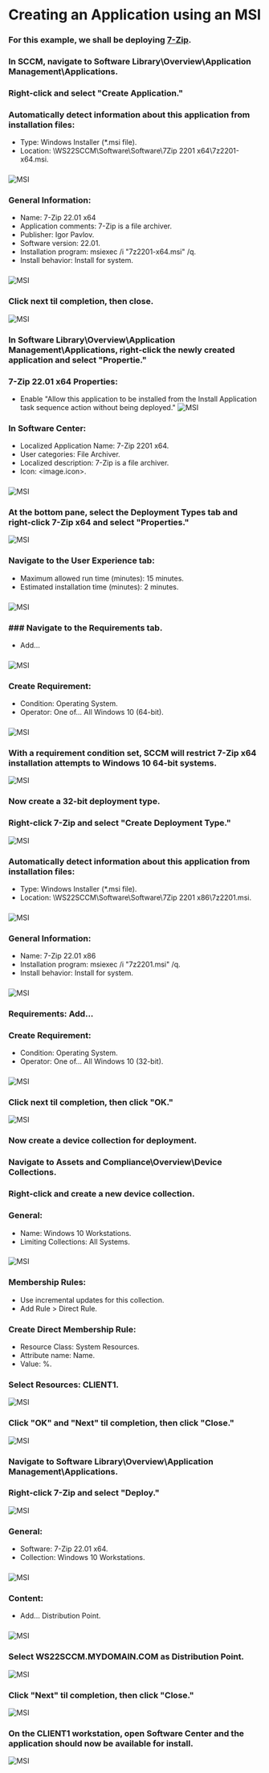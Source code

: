 # Creating an Application using an MSI

### For this example, we shall be deploying [7-Zip](https://www.7-zip.org/download.html).
### In SCCM, navigate to Software Library\Overview\Application Management\Applications.
### Right-click and select "Create Application."
### Automatically detect information about this application from installation files:
  - Type: Windows Installer (*.msi file).
  - Location: \\WS22SCCM\Software\Software\7Zip 2201 x64\7z2201-x64.msi.
###
![MSI](https://github.com/whuynhit/SCCM/blob/main/Application%20Management/Creating%20an%20Application%20using%20an%20MSI/sub/1.png)

### General Information:
  - Name: 7-Zip 22.01 x64
  - Application comments: 7-Zip is a file archiver.  
  - Publisher: Igor Pavlov.
  - Software version: 22.01.
  - Installation program: msiexec /i "7z2201-x64.msi" /q.
  - Install behavior: Install for system.
###
![MSI](https://github.com/whuynhit/SCCM/blob/main/Application%20Management/Creating%20an%20Application%20using%20an%20MSI/sub/2.png)

### Click next til completion, then close.
![MSI](https://github.com/whuynhit/SCCM/blob/main/Application%20Management/Creating%20an%20Application%20using%20an%20MSI/sub/3.png)

### In Software Library\Overview\Application Management\Applications, right-click the newly created application and select "Propertie."
### 7-Zip 22.01 x64 Properties:
  - Enable "Allow this application to be installed from the Install Application task sequence action without being deployed."
![MSI](https://github.com/whuynhit/SCCM/blob/main/Application%20Management/Creating%20an%20Application%20using%20an%20MSI/sub/4.png)

### In Software Center:
  - Localized Application Name: 7-Zip 2201 x64.
  - User categories: File Archiver.
  - Localized description: 7-Zip is a file archiver.
  - Icon: <image.icon>.
###
![MSI](https://github.com/whuynhit/SCCM/blob/main/Application%20Management/Creating%20an%20Application%20using%20an%20MSI/sub/5.png)

### At the bottom pane, select the Deployment Types tab and right-click 7-Zip x64 and select "Properties."
![MSI](https://github.com/whuynhit/SCCM/blob/main/Application%20Management/Creating%20an%20Application%20using%20an%20MSI/sub/6.png)

### Navigate to the User Experience tab:
  - Maximum allowed run time (minutes): 15 minutes.
  - Estimated installation time (minutes): 2 minutes.
###
![MSI](https://github.com/whuynhit/SCCM/blob/main/Application%20Management/Creating%20an%20Application%20using%20an%20MSI/sub/7.png)

### ### Navigate to the Requirements tab.
  - Add...
###
![MSI](https://github.com/whuynhit/SCCM/blob/main/Application%20Management/Creating%20an%20Application%20using%20an%20MSI/sub/8.png)

### Create Requirement:
  - Condition: Operating System.
  - Operator: One of... All Windows 10 (64-bit).
###
![MSI](https://github.com/whuynhit/SCCM/blob/main/Application%20Management/Creating%20an%20Application%20using%20an%20MSI/sub/9.png)

### With a requirement condition set, SCCM will restrict 7-Zip x64 installation attempts to Windows 10 64-bit systems. 
![MSI](https://github.com/whuynhit/SCCM/blob/main/Application%20Management/Creating%20an%20Application%20using%20an%20MSI/sub/10.png)

### Now create a 32-bit deployment type.
### Right-click 7-Zip and select "Create Deployment Type."
![MSI](https://github.com/whuynhit/SCCM/blob/main/Application%20Management/Creating%20an%20Application%20using%20an%20MSI/sub/11.png)

### Automatically detect information about this application from installation files:
  - Type: Windows Installer (*.msi file).
  - Location: \\WS22SCCM\Software\Software\7Zip 2201 x86\7z2201.msi.
###
![MSI](https://github.com/whuynhit/SCCM/blob/main/Application%20Management/Creating%20an%20Application%20using%20an%20MSI/sub/12.png)

### General Information:
  - Name: 7-Zip 22.01 x86
  - Installation program: msiexec /i "7z2201.msi" /q.
  - Install behavior: Install for system.
###
![MSI](https://github.com/whuynhit/SCCM/blob/main/Application%20Management/Creating%20an%20Application%20using%20an%20MSI/sub/13.png)

### Requirements: Add...
### Create Requirement:
  - Condition: Operating System.
  - Operator: One of... All Windows 10 (32-bit).
###
![MSI](https://github.com/whuynhit/SCCM/blob/main/Application%20Management/Creating%20an%20Application%20using%20an%20MSI/sub/14.png)

### Click next til completion, then click "OK."
![MSI](https://github.com/whuynhit/SCCM/blob/main/Application%20Management/Creating%20an%20Application%20using%20an%20MSI/sub/15.png)

### Now create a device collection for deployment.
### Navigate to Assets and Compliance\Overview\Device Collections.
### Right-click and create a new device collection.
### General:
  - Name: Windows 10 Workstations.
  - Limiting Collections: All Systems.
###
![MSI](https://github.com/whuynhit/SCCM/blob/main/Application%20Management/Creating%20an%20Application%20using%20an%20MSI/sub/16.png)

### Membership Rules:
 - Use incremental updates for this collection.
 - Add Rule > Direct Rule.
### Create Direct Membership Rule:
  - Resource Class: System Resources.
  - Attribute name: Name.
  - Value: %.
### Select Resources: CLIENT1.
![MSI](https://github.com/whuynhit/SCCM/blob/main/Application%20Management/Creating%20an%20Application%20using%20an%20MSI/sub/17.png)

### Click "OK" and "Next" til completion, then click "Close."
![MSI](https://github.com/whuynhit/SCCM/blob/main/Application%20Management/Creating%20an%20Application%20using%20an%20MSI/sub/18.png)

### Navigate to Software Library\Overview\Application Management\Applications.
### Right-click 7-Zip and select "Deploy."
![MSI](https://github.com/whuynhit/SCCM/blob/main/Application%20Management/Creating%20an%20Application%20using%20an%20MSI/sub/19.png)

### General:
  - Software: 7-Zip 22.01 x64.
  - Collection: Windows 10 Workstations.
###
![MSI](https://github.com/whuynhit/SCCM/blob/main/Application%20Management/Creating%20an%20Application%20using%20an%20MSI/sub/20.png)

### Content:
  - Add... Distribution Point.
###
![MSI](https://github.com/whuynhit/SCCM/blob/main/Application%20Management/Creating%20an%20Application%20using%20an%20MSI/sub/21.png)

### Select WS22SCCM.MYDOMAIN.COM as Distribution Point.
![MSI](https://github.com/whuynhit/SCCM/blob/main/Application%20Management/Creating%20an%20Application%20using%20an%20MSI/sub/22.png)

### Click "Next" til completion, then click "Close."
![MSI](https://github.com/whuynhit/SCCM/blob/main/Application%20Management/Creating%20an%20Application%20using%20an%20MSI/sub/23.png)

### On the CLIENT1 workstation, open Software Center and the application should now be available for install.
![MSI](https://github.com/whuynhit/SCCM/blob/main/Application%20Management/Creating%20an%20Application%20using%20an%20MSI/sub/24.png)

